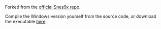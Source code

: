 Forked from the [official Snes9x repo](https://github.com/snes9xgit/snes9x).

Compile the Windows version yourself from the source code, or download the executable [here](https://github.com/cptnoremac/snes9x/raw/master/snes9x-flipflop.exe).
